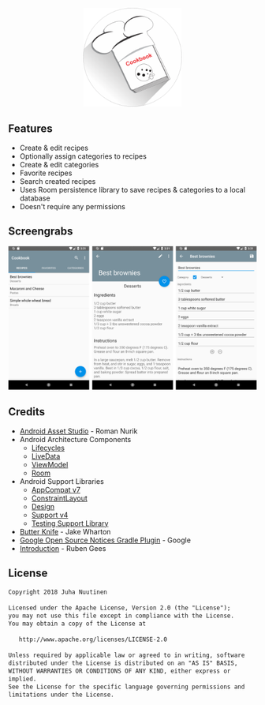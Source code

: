 <p align="center"><img src="logo/logo.png" alt="CookBook" height="200px"></p>

## Features
* Create & edit recipes
* Optionally assign categories to recipes
* Create & edit categories
* Favorite recipes
* Search created recipes
* Uses Room persistence library to save recipes & categories to a local database
* Doesn't require any permissions

## Screengrabs

![cookbook](images/grabs.png)

## Credits
* [Android Asset Studio](https://github.com/romannurik/AndroidAssetStudio) - Roman Nurik
* Android Architecture Components
  * [Lifecycles](https://developer.android.com/topic/libraries/architecture/lifecycle.html)
  * [LiveData](https://developer.android.com/topic/libraries/architecture/livedata.html)
  * [ViewModel](https://developer.android.com/topic/libraries/architecture/viewmodel.html)
  * [Room](https://developer.android.com/topic/libraries/architecture/room.html)
* Android Support Libraries
  * [AppCompat v7](https://developer.android.com/topic/libraries/support-library/packages.html#v7-appcompat)
  * [ConstraintLayout](https://developer.android.com/reference/android/support/constraint/ConstraintLayout.html)
  * [Design](https://developer.android.com/topic/libraries/support-library/features.html#material-design)
  * [Support v4](https://developer.android.com/topic/libraries/support-library/packages.html#v4)
  * [Testing Support Library](https://developer.android.com/topic/libraries/testing-support-library/index.html)
* [Butter Knife](https://github.com/JakeWharton/butterknife) - Jake Wharton
* [Google Open Source Notices Gradle Plugin](https://developers.google.com/android/guides/opensource) - Google
* [Introduction](https://github.com/RubenGees/Introduction) - Ruben Gees


## License

    Copyright 2018 Juha Nuutinen

    Licensed under the Apache License, Version 2.0 (the "License");
    you may not use this file except in compliance with the License.
    You may obtain a copy of the License at

       http://www.apache.org/licenses/LICENSE-2.0

    Unless required by applicable law or agreed to in writing, software
    distributed under the License is distributed on an "AS IS" BASIS,
    WITHOUT WARRANTIES OR CONDITIONS OF ANY KIND, either express or implied.
    See the License for the specific language governing permissions and
    limitations under the License.
